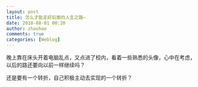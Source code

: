 ```yaml
---
layout: post
title: 怎么才能走好后面的人生之路~
date: 2010-08-01 00:20
author: zhaohao
comments: true
categories: [Weblog]
---
```

晚上靠在床头开着电脑乱点，又点进了校内，看着一些熟悉的头像，心中在考虑，以后的路还要向以前一样继续吗？

还是要有一个转折，自己积极主动去实现的一个转折？

